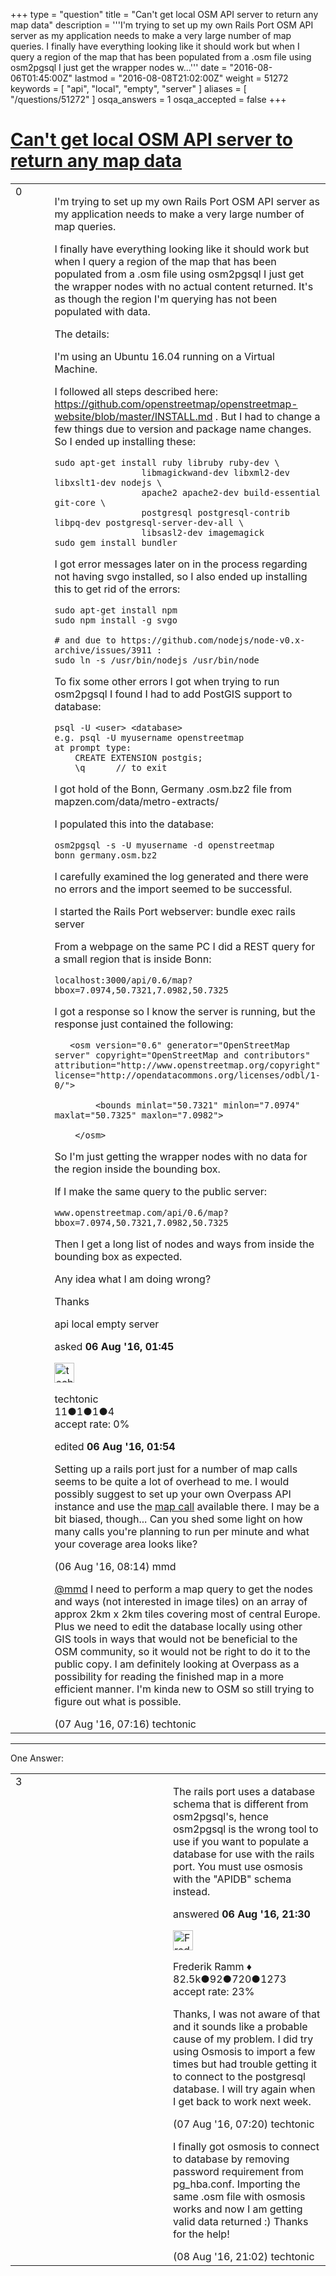 +++
type = "question"
title = "Can&#x27;t get local OSM API server to return any map data"
description = '''I&#x27;m trying to set up my own Rails Port OSM API server as my application needs to make a very large number of map queries. I finally have everything looking like it should work but when I query a region of the map that has been populated from a .osm file using osm2pgsql I just get the wrapper nodes w...'''
date = "2016-08-06T01:45:00Z"
lastmod = "2016-08-08T21:02:00Z"
weight = 51272
keywords = [ "api", "local", "empty", "server" ]
aliases = [ "/questions/51272" ]
osqa_answers = 1
osqa_accepted = false
+++

<div class="headNormal">

# [Can't get local OSM API server to return any map data](/questions/51272/cant-get-local-osm-api-server-to-return-any-map-data)

</div>

<div id="main-body">

<div id="askform">

<table id="question-table" style="width:100%;">
<colgroup>
<col style="width: 50%" />
<col style="width: 50%" />
</colgroup>
<tbody>
<tr>
<td style="width: 30px; vertical-align: top"><div class="vote-buttons">
<span id="post-51272-upvote" class="ajax-command post-vote up" rel="nofollow" title="I like this post (click again to cancel)"> </span>
<div id="post-51272-score" class="post-score" title="current number of votes">
0
</div>
<span id="post-51272-downvote" class="ajax-command post-vote down" rel="nofollow" title="I dont like this post (click again to cancel)"> </span> <span id="favorite-mark" class="ajax-command favorite-mark" rel="nofollow" title="mark/unmark this question as favorite (click again to cancel)"> </span>
<div id="favorite-count" class="favorite-count">
&#10;</div>
</div></td>
<td><div id="item-right">
<div class="question-body">
<p>I'm trying to set up my own Rails Port OSM API server as my application needs to make a very large number of map queries.</p>
<p>I finally have everything looking like it should work but when I query a region of the map that has been populated from a .osm file using osm2pgsql I just get the wrapper nodes with no actual content returned. It's as though the region I'm querying has not been populated with data.</p>
<p>The details:</p>
<p>I'm using an Ubuntu 16.04 running on a Virtual Machine.</p>
<p>I followed all steps described here: <a href="https://github.com/openstreetmap/openstreetmap-website/blob/master/INSTALL.md">https://github.com/openstreetmap/openstreetmap-website/blob/master/INSTALL.md</a> . But I had to change a few things due to version and package name changes. So I ended up installing these:</p>
<pre><code>sudo apt-get install ruby libruby ruby-dev \
                 libmagickwand-dev libxml2-dev libxslt1-dev nodejs \
                 apache2 apache2-dev build-essential git-core \
                 postgresql postgresql-contrib libpq-dev postgresql-server-dev-all \
                 libsasl2-dev imagemagick
sudo gem install bundler</code></pre>
<p>I got error messages later on in the process regarding not having svgo installed, so I also ended up installing this to get rid of the errors:</p>
<pre><code>sudo apt-get install npm
sudo npm install -g svgo
&#10;# and due to https://github.com/nodejs/node-v0.x-archive/issues/3911 :
sudo ln -s /usr/bin/nodejs /usr/bin/node</code></pre>
<p>To fix some other errors I got when trying to run osm2pgsql I found I had to add PostGIS support to database:</p>
<pre><code>psql -U &lt;user&gt; &lt;database&gt;
e.g. psql -U myusername openstreetmap
at prompt type:
    CREATE EXTENSION postgis;
    \q      // to exit</code></pre>
<p>I got hold of the Bonn, Germany .osm.bz2 file from mapzen.com/data/metro-extracts/</p>
<p>I populated this into the database:</p>
<pre><code>osm2pgsql -s -U myusername -d openstreetmap bonn_germany.osm.bz2</code></pre>
<p>I carefully examined the log generated and there were no errors and the import seemed to be successful.</p>
<p>I started the Rails Port webserver: bundle exec rails server</p>
<p>From a webpage on the same PC I did a REST query for a small region that is inside Bonn:</p>
<pre><code>localhost:3000/api/0.6/map?bbox=7.0974,50.7321,7.0982,50.7325</code></pre>
<p>I got a response so I know the server is running, but the response just contained the following:</p>
<pre><code>   &lt;osm version=&quot;0.6&quot; generator=&quot;OpenStreetMap server&quot; copyright=&quot;OpenStreetMap and contributors&quot; attribution=&quot;http://www.openstreetmap.org/copyright&quot; license=&quot;http://opendatacommons.org/licenses/odbl/1-0/&quot;&gt;
&#10;        &lt;bounds minlat=&quot;50.7321&quot; minlon=&quot;7.0974&quot; maxlat=&quot;50.7325&quot; maxlon=&quot;7.0982&quot;&gt;
&#10;    &lt;/osm&gt;</code></pre>
<p>So I'm just getting the wrapper nodes with no data for the region inside the bounding box.</p>
<p>If I make the same query to the public server:</p>
<pre><code>www.openstreetmap.com/api/0.6/map?bbox=7.0974,50.7321,7.0982,50.7325</code></pre>
<p>Then I get a long list of nodes and ways from inside the bounding box as expected.</p>
<p>Any idea what I am doing wrong?</p>
<p>Thanks</p>
</div>
<div id="question-tags" class="tags-container tags">
<span class="post-tag tag-link-api" rel="tag" title="see questions tagged &#39;api&#39;">api</span> <span class="post-tag tag-link-local" rel="tag" title="see questions tagged &#39;local&#39;">local</span> <span class="post-tag tag-link-empty" rel="tag" title="see questions tagged &#39;empty&#39;">empty</span> <span class="post-tag tag-link-server" rel="tag" title="see questions tagged &#39;server&#39;">server</span>
</div>
<div id="question-controls" class="post-controls">
&#10;</div>
<div class="post-update-info-container">
<div class="post-update-info post-update-info-user">
<p>asked <strong>06 Aug '16, 01:45</strong></p>
<img src="https://secure.gravatar.com/avatar/1f7eee70781fe255c6080ea67ac5e216?s=32&amp;d=identicon&amp;r=g" class="gravatar" width="32" height="32" alt="techtonic&#39;s gravatar image" />
<p><span>techtonic</span><br />
<span class="score" title="11 reputation points">11</span><span title="1 badges"><span class="badge1">●</span><span class="badgecount">1</span></span><span title="1 badges"><span class="silver">●</span><span class="badgecount">1</span></span><span title="4 badges"><span class="bronze">●</span><span class="badgecount">4</span></span><br />
<span class="accept_rate" title="Rate of the user&#39;s accepted answers">accept rate:</span> <span title="techtonic has no accepted answers">0%</span></p>
</div>
<div class="post-update-info post-update-info-edited">
<p><span> edited <strong>06 Aug '16, 01:54</strong> </span></p>
</div>
</div>
<div id="comments-container-51272" class="comments-container">
<span id="51275"></span>
<div id="comment-51275" class="comment">
<div id="post-51275-score" class="comment-score">
&#10;</div>
<div class="comment-text">
<p>Setting up a rails port just for a number of map calls seems to be quite a lot of overhead to me. I would possibly suggest to set up your own Overpass API instance and use the <a href="https://github.com/drolbr/Overpass-API/blob/master/src/cgi-bin/map">map call</a> available there. I may be a bit biased, though... Can you shed some light on how many calls you're planning to run per minute and what your coverage area looks like?</p>
</div>
<div id="comment-51275-info" class="comment-info">
<span class="comment-age">(06 Aug '16, 08:14)</span> <span class="comment-user userinfo">mmd</span>
</div>
</div>
<span id="51288"></span>
<div id="comment-51288" class="comment">
<div id="post-51288-score" class="comment-score">
&#10;</div>
<div class="comment-text">
<p><a href="http://help.openstreetmap.org/users/8708/mmd">@mmd</a> I need to perform a map query to get the nodes and ways (not interested in image tiles) on an array of approx 2km x 2km tiles covering most of central Europe. Plus we need to edit the database locally using other GIS tools in ways that would not be beneficial to the OSM community, so it would not be right to do it to the public copy. I am definitely looking at Overpass as a possibility for reading the finished map in a more efficient manner. I'm kinda new to OSM so still trying to figure out what is possible.</p>
</div>
<div id="comment-51288-info" class="comment-info">
<span class="comment-age">(07 Aug '16, 07:16)</span> <span class="comment-user userinfo">techtonic</span>
</div>
</div>
</div>
<div id="comment-tools-51272" class="comment-tools">
&#10;</div>
<div class="clear">
&#10;</div>
<div id="comment-51272-form-container" class="comment-form-container">
&#10;</div>
<div class="clear">
&#10;</div>
</div></td>
</tr>
</tbody>
</table>

------------------------------------------------------------------------

<div class="tabBar">

<span id="sort-top"></span>

<div class="headQuestions">

One Answer:

</div>

</div>

<span id="51286"></span>

<div id="answer-container-51286" class="answer">

<table style="width:100%;">
<colgroup>
<col style="width: 50%" />
<col style="width: 50%" />
</colgroup>
<tbody>
<tr>
<td style="width: 30px; vertical-align: top"><div class="vote-buttons">
<span id="post-51286-upvote" class="ajax-command post-vote up" rel="nofollow" title="I like this post (click again to cancel)"> </span>
<div id="post-51286-score" class="post-score" title="current number of votes">
3
</div>
<span id="post-51286-downvote" class="ajax-command post-vote down" rel="nofollow" title="I dont like this post (click again to cancel)"> </span>
</div></td>
<td><div class="item-right">
<div class="answer-body">
<p>The rails port uses a database schema that is different from osm2pgsql's, hence osm2pgsql is the wrong tool to use if you want to populate a database for use with the rails port. You must use osmosis with the "APIDB" schema instead.</p>
</div>
<div class="answer-controls post-controls">
&#10;</div>
<div class="post-update-info-container">
<div class="post-update-info post-update-info-user">
<p>answered <strong>06 Aug '16, 21:30</strong></p>
<img src="https://secure.gravatar.com/avatar/a2b38d937e70ab39d895d17da0dd1ba4?s=32&amp;d=identicon&amp;r=g" class="gravatar" width="32" height="32" alt="Frederik%20Ramm&#39;s gravatar image" />
<p><span>Frederik Ramm ♦</span><br />
<span class="score" title="82494 reputation points"><span>82.5k</span></span><span title="92 badges"><span class="badge1">●</span><span class="badgecount">92</span></span><span title="720 badges"><span class="silver">●</span><span class="badgecount">720</span></span><span title="1273 badges"><span class="bronze">●</span><span class="badgecount">1273</span></span><br />
<span class="accept_rate" title="Rate of the user&#39;s accepted answers">accept rate:</span> <span title="Frederik Ramm has 417 accepted answers">23%</span></p>
</div>
</div>
<div id="comments-container-51286" class="comments-container">
<span id="51289"></span>
<div id="comment-51289" class="comment">
<div id="post-51289-score" class="comment-score">
&#10;</div>
<div class="comment-text">
<p>Thanks, I was not aware of that and it sounds like a probable cause of my problem. I did try using Osmosis to import a few times but had trouble getting it to connect to the postgresql database. I will try again when I get back to work next week.</p>
</div>
<div id="comment-51289-info" class="comment-info">
<span class="comment-age">(07 Aug '16, 07:20)</span> <span class="comment-user userinfo">techtonic</span>
</div>
</div>
<span id="51309"></span>
<div id="comment-51309" class="comment">
<div id="post-51309-score" class="comment-score">
&#10;</div>
<div class="comment-text">
<p>I finally got osmosis to connect to database by removing password requirement from pg_hba.conf. Importing the same .osm file with osmosis works and now I am getting valid data returned :) Thanks for the help!</p>
</div>
<div id="comment-51309-info" class="comment-info">
<span class="comment-age">(08 Aug '16, 21:02)</span> <span class="comment-user userinfo">techtonic</span>
</div>
</div>
</div>
<div id="comment-tools-51286" class="comment-tools">
&#10;</div>
<div class="clear">
&#10;</div>
<div id="comment-51286-form-container" class="comment-form-container">
&#10;</div>
<div class="clear">
&#10;</div>
</div></td>
</tr>
</tbody>
</table>

</div>

<div class="paginator-container-left">

</div>

</div>

</div>

